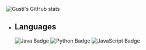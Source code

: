 ![Gusti's GitHub stats](https://github-readme-stats.vercel.app/api?username=Gustibimo&show_icons=true&count_private=true&theme=great-gatsby) </br>

- ## Languages
    ![Java Badge](https://custom-icon-badges.demolab.com/badge/Java-ED8B00.svg?logo=java-colorful)
    ![Python Badge](https://custom-icon-badges.demolab.com/badge/Python-000.svg?logo=python-colorful)
    ![JavaScript Badge](https://img.shields.io/badge/Javascript*-%23323330.svg?&logo=javascript&logoColor=%23F7DF1E&style=flat)



